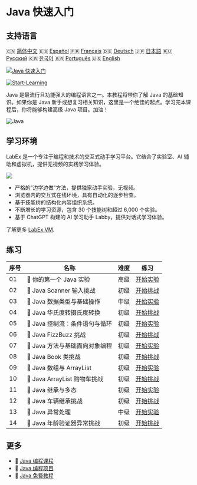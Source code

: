 # Java 快速入门

## 支持语言

🇨🇳 [简体中文](README_zh.md) 🇪🇸 [Español](README_es.md) 🇫🇷 [Français](README_fr.md) 🇩🇪 [Deutsch](README_de.md) 🇯🇵 [日本語](README_ja.md) 🇷🇺 [Русский](README_ru.md) 🇰🇷 [한국어](README_ko.md) 🇧🇷 [Português](README_pt.md) 🇺🇸 [English](README.md) 

[![Java 快速入门](https://cover-creator.labex.io/quick-start-with-java.png?lang=zh)](https://labex.io/zh/courses/quick-start-with-java)

[![Start-Learning](https://img.shields.io/badge/Start-Learning-whitesmoke?style=for-the-badge)](https://labex.io/zh/courses/quick-start-with-java)

Java 是最流行且功能强大的编程语言之一。本教程将带你了解 Java 的基础知识。如果你是 Java 新手或想复习相关知识，这里是一个绝佳的起点。学习完本课程后，你将能够构建高级 Java 项目。加油！

![Java](https://img.shields.io/badge/Java-whitesmoke?style=for-the-badge&logo=java)


## 学习环境

LabEx 是一个专注于编程和技术的交互式动手学习平台。它结合了实验室、AI 辅助和虚拟机，提供无视频的实践学习体验。

![](https://tutorial-screenshot.getvm.io/images/vm-1725247253.png)

- 严格的"边学边做"方法，提供独家动手实验，无视频。
- 浏览器内的交互式在线环境，具有自动化的逐步检查。
- 基于技能树的结构化内容组织系统。
- 不断增长的学习资源，包含 30 个技能树和超过 6,000 个实验。
- 基于 ChatGPT 构建的 AI 学习助手 Labby，提供对话式学习体验。

了解更多 [LabEx VM](https://support.labex.io/using-labex/virtual-machine).

## 练习

|   序号 | 名称                           | 难度   | 练习                                                                                                                                |
|--------|--------------------------------|--------|-------------------------------------------------------------------------------------------------------------------------------------|
|     01 | 📖 你的第一个 Java 实验        | 高级   | <a target='_blank' href='https://labex.io/zh/tutorials/java-your-first-java-lab-411751'>开始实验</a>                                |
|     02 | 🎯 Java Scanner 输入挑战       | 初级   | <a target='_blank' href='https://labex.io/zh/tutorials/java-java-scanner-input-challenge-413835'>开始挑战</a>                       |
|     03 | 📖 Java 数据类型与基础操作     | 中级   | <a target='_blank' href='https://labex.io/zh/tutorials/java-java-data-types-and-basic-operations-413744'>开始实验</a>               |
|     04 | 🎯 Java 华氏度转摄氏度转换     | 初级   | <a target='_blank' href='https://labex.io/zh/tutorials/java-java-fahrenheit-to-celsius-conversion-413851'>开始挑战</a>              |
|     05 | 📖 Java 控制流：条件语句与循环 | 初级   | <a target='_blank' href='https://labex.io/zh/tutorials/java-java-control-flow-conditionals-and-loops-413751'>开始实验</a>           |
|     06 | 🎯 Java FizzBuzz 挑战          | 初级   | <a target='_blank' href='https://labex.io/zh/tutorials/java-java-fizzbuzz-challenge-413852'>开始挑战</a>                            |
|     07 | 📖 Java 方法与基础面向对象编程 | 初级   | <a target='_blank' href='https://labex.io/zh/tutorials/java-java-methods-and-basic-object-oriented-programming-413809'>开始实验</a> |
|     08 | 🎯 Java Book 类挑战            | 初级   | <a target='_blank' href='https://labex.io/zh/tutorials/java-java-book-class-challenge-413850'>开始挑战</a>                          |
|     09 | 📖 Java 数组与 ArrayList       | 初级   | <a target='_blank' href='https://labex.io/zh/tutorials/java-java-arrays-and-arraylists-413820'>开始实验</a>                         |
|     10 | 🎯 Java ArrayList 购物车挑战   | 初级   | <a target='_blank' href='https://labex.io/zh/tutorials/java-java-arraylist-shopping-cart-challenge-413849'>开始挑战</a>             |
|     11 | 📖 Java 继承与多态             | 初级   | <a target='_blank' href='https://labex.io/zh/tutorials/java-java-inheritance-and-polymorphism-413825'>开始实验</a>                  |
|     12 | 🎯 Java 车辆继承挑战           | 初级   | <a target='_blank' href='https://labex.io/zh/tutorials/java-java-vehicle-inheritance-challenge-413854'>开始挑战</a>                 |
|     13 | 📖 Java 异常处理               | 中级   | <a target='_blank' href='https://labex.io/zh/tutorials/java-java-exception-handling-413830'>开始实验</a>                            |
|     14 | 🎯 Java 年龄验证器异常挑战     | 初级   | <a target='_blank' href='https://labex.io/zh/tutorials/java-java-age-validator-exception-challenge-413848'>开始挑战</a>             |

## 更多

- 🔗 [Java 编程课程](https://github.com/labex-labs/awesome-programming-courses)
- 🔗 [Java 编程项目](https://github.com/labex-labs/awesome-programming-projects)
- 🔗 [Java 免费教程](https://github.com/labex-labs/java-free-tutorials)

